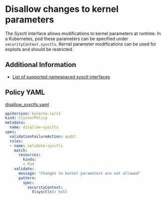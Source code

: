 # Disallow changes to kernel parameters

The Sysctl interface allows modifications to kernel parameters at runtime. In a Kubernetes, pod these parameters can be specified under `securityContext.sysctls`. Kernel parameter modifications can be used for exploits and should be restricted.

## Additional Information

* [List of supported namespaced sysctl interfaces](https://kubernetes.io/docs/tasks/administer-cluster/sysctl-cluster/)

## Policy YAML

[disallow_sysctls.yaml](best_practices/disallow_sysctls.yaml)

````yaml
apiVersion: kyverno.io/v1
kind: ClusterPolicy
metadata:
  name: disallow-sysctls
spec:
  validationFailureAction: audit
  rules:
  - name: validate-sysctls
    match:
      resources:
        kinds:
        - Pod
    validate:
      message: "Changes to kernel paramaters are not allowed"
      pattern:
        spec:
          securityContext:
            X(sysctls): null
````
